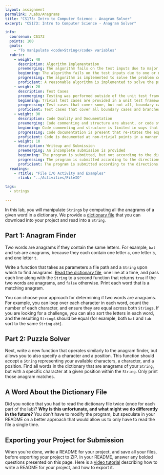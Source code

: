 ```yaml
---
layout: assignment
permalink: /Labs/Anagrams
title: "CS173: Intro to Computer Science - Anagram Solver"
excerpt: "CS173: Intro to Computer Science - Anagram Solver"

info:
  coursenum: CS173
  points: 100
  goals:
    - "To manipulate <code>String</code> variables"
  rubric:
    - weight: 40
      description: Algorithm Implementation
      preemerging: The algorithm fails on the test inputs due to major issues, or the program fails to compile and/or run
      beginning: The algorithm fails on the test inputs due to one or more minor issues
      progressing: The algorithm is implemented to solve the problem correctly according to given test inputs, but would fail if executed in a general case due to a minor issue or omission in the algorithm design or implementation
      proficient: A reasonable algorithm is implemented to solve the problem which correctly solves the problem according to the given test inputs, and would be reasonably expected to solve the problem in the general case
    - weight: 20
      description: Test Cases
      preemerging: Testing was performed outside of the unit test framework, or not performed at all
      beginning: Trivial test cases are provided in a unit test framework
      progressing: Test cases that cover some, but not all, boundary cases and branches of the program are provided
      proficient: Test cases that cover all boundary cases and branches of the program are provided
    - weight: 30
      description: Code Quality and Documentation
      preemerging: Code commenting and structure are absent, or code structure departs significantly from best practice, and/or the code departs significantly from the style guide
      beginning: Code commenting and structure is limited in ways that reduce the readability of the program, and/or there are minor departures from the style guide
      progressing: Code documentation is present that re-states the explicit code definitions, and/or code is written that mostly adheres to the style guide
      proficient: Code is documented at non-trivial points in a manner that enhances the readability of the program, and code is written according to the style guide, and each function contains relevant and appropriate Javadoc documentation
    - weight: 10
      description: Writeup and Submission
      preemerging: An incomplete submission is provided
      beginning: The program is submitted, but not according to the directions in one or more ways (for example, because it is lacking a readme writeup)
      progressing: The program is submitted according to the directions with a minor omission or correction needed
      proficient: The program is submitted according to the directions, including a readme writeup describing the solution  
  readings:
    - rtitle: "File I/O Activity and Examples"
      rlink: "../Activities/FileIO"    

tags:
  - strings
  
---
```


In this lab, you will manipulate `String`s by computing all the anagrams of a given word in a dictionary.  We provide a [dictionary file](https://raw.githubusercontent.com/dwyl/english-words/master/words_alpha.txt) that you can download into your project and read into a `String`.  

## Part 1: Anagram Finder

Two words are anagrams if they contain the same letters.  For example, `bat` and `tab` are anagrams, because they each contain one letter `a`, one letter `b`, and one letter `t`.

Write a function that takes as parameters a file path and a `String` upon which to find anagrams.  [Read the dictionary file](../Activities/FileIO), one line at a time, and pass each line along with the `String` to a second function that returns `true` if the two words are anagrams, and `false` otherwise.  Print each word that is a matching anagram.

You can choose your approach for determining if two words are anagrams.  For example, you can loop over each character in each word, count the number of each character, and ensure they are equal across both `String`s.  If you are looking for a challenge, you can also sort the letters in each word, and the resulting `String`s should be equal (for example, both `bat` and `tab` sort to the same `String` `abt`).

## Part 2: Puzzle Solver

Next, write a new function that operates similarly to the anagram finder, but allows you to also specify a character and a position.  This function should accept a `String` representing your available characters, a character, and a position.  Find all words in the dictionary that are anagrams of your `String`, but with a specific character at a given position within the `String`.  Only print those anagram matches.

## A Word About the Dictionary File

Did you notice that you had to read the dictionary file twice (once for each part of the lab)?  **Why is this unfortunate, and what might we do differently in the future?**  You don't have to modify the program, but speculate in your README on a better approach that would allow us to only have to read the file a single time.

## Exporting your Project for Submission

When you're done, write a README for your project, and save all your files, before exporting your project to ZIP.  In your README, answer any bolded questions presented on this page.  Here is a [video tutorial](../Modules/IDE/Module2) describing how to write a README for your project, and how to export it.